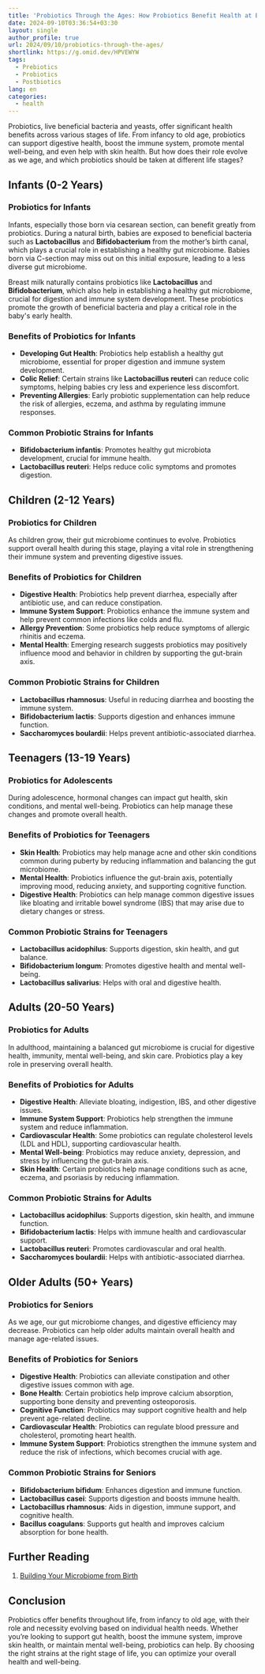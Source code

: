 ```yaml
---
title: 'Probiotics Through the Ages: How Probiotics Benefit Health at Every Life Stage'
date: 2024-09-10T03:36:54+03:30
layout: single
author_profile: true
url: 2024/09/10/probiotics-through-the-ages/
shortlink: https://g.omid.dev/HPVEWYW
tags:
  - Prebiotics
  - Probiotics
  - Postbiotics
lang: en
categories: 
  - health
---
```

Probiotics, live beneficial bacteria and yeasts, offer significant health benefits across various stages of life. From infancy to old age, probiotics can support digestive health, boost the immune system, promote mental well-being, and even help with skin health. But how does their role evolve as we age, and which probiotics should be taken at different life stages?

## Infants (0-2 Years)

### Probiotics for Infants

Infants, especially those born via cesarean section, can benefit greatly from probiotics. During a natural birth, babies are exposed to beneficial bacteria such as **Lactobacillus** and **Bifidobacterium** from the mother’s birth canal, which plays a crucial role in establishing a healthy gut microbiome. Babies born via C-section may miss out on this initial exposure, leading to a less diverse gut microbiome.

Breast milk naturally contains probiotics like **Lactobacillus** and **Bifidobacterium**, which also help in establishing a healthy gut microbiome, crucial for digestion and immune system development. These probiotics promote the growth of beneficial bacteria and play a critical role in the baby's early health.

### Benefits of Probiotics for Infants

- **Developing Gut Health**: Probiotics help establish a healthy gut microbiome, essential for proper digestion and immune system development.
- **Colic Relief**: Certain strains like **Lactobacillus reuteri** can reduce colic symptoms, helping babies cry less and experience less discomfort.
- **Preventing Allergies**: Early probiotic supplementation can help reduce the risk of allergies, eczema, and asthma by regulating immune responses.

### Common Probiotic Strains for Infants

- **Bifidobacterium infantis**: Promotes healthy gut microbiota development, crucial for immune health.
- **Lactobacillus reuteri**: Helps reduce colic symptoms and promotes digestion.

## Children (2-12 Years)

### Probiotics for Children

As children grow, their gut microbiome continues to evolve. Probiotics support overall health during this stage, playing a vital role in strengthening their immune system and preventing digestive issues.

### Benefits of Probiotics for Children

- **Digestive Health**: Probiotics help prevent diarrhea, especially after antibiotic use, and can reduce constipation.
- **Immune System Support**: Probiotics enhance the immune system and help prevent common infections like colds and flu.
- **Allergy Prevention**: Some probiotics help reduce symptoms of allergic rhinitis and eczema.
- **Mental Health**: Emerging research suggests probiotics may positively influence mood and behavior in children by supporting the gut-brain axis.

### Common Probiotic Strains for Children

- **Lactobacillus rhamnosus**: Useful in reducing diarrhea and boosting the immune system.
- **Bifidobacterium lactis**: Supports digestion and enhances immune function.
- **Saccharomyces boulardii**: Helps prevent antibiotic-associated diarrhea.

## Teenagers (13-19 Years)

### Probiotics for Adolescents

During adolescence, hormonal changes can impact gut health, skin conditions, and mental well-being. Probiotics can help manage these changes and promote overall health.

### Benefits of Probiotics for Teenagers

- **Skin Health**: Probiotics may help manage acne and other skin conditions common during puberty by reducing inflammation and balancing the gut microbiome.
- **Mental Health**: Probiotics influence the gut-brain axis, potentially improving mood, reducing anxiety, and supporting cognitive function.
- **Digestive Health**: Probiotics can help manage common digestive issues like bloating and irritable bowel syndrome (IBS) that may arise due to dietary changes or stress.

### Common Probiotic Strains for Teenagers

- **Lactobacillus acidophilus**: Supports digestion, skin health, and gut balance.
- **Bifidobacterium longum**: Promotes digestive health and mental well-being.
- **Lactobacillus salivarius**: Helps with oral and digestive health.

## Adults (20-50 Years)

### Probiotics for Adults

In adulthood, maintaining a balanced gut microbiome is crucial for digestive health, immunity, mental well-being, and skin care. Probiotics play a key role in preserving overall health.

### Benefits of Probiotics for Adults

- **Digestive Health**: Alleviate bloating, indigestion, IBS, and other digestive issues.
- **Immune System Support**: Probiotics help strengthen the immune system and reduce inflammation.
- **Cardiovascular Health**: Some probiotics can regulate cholesterol levels (LDL and HDL), supporting cardiovascular health.
- **Mental Well-being**: Probiotics may reduce anxiety, depression, and stress by influencing the gut-brain axis.
- **Skin Health**: Certain probiotics help manage conditions such as acne, eczema, and psoriasis by reducing inflammation.

### Common Probiotic Strains for Adults

- **Lactobacillus acidophilus**: Supports digestion, skin health, and immune function.
- **Bifidobacterium lactis**: Helps with immune health and cardiovascular support.
- **Lactobacillus reuteri**: Promotes cardiovascular and oral health.
- **Saccharomyces boulardii**: Helps with antibiotic-associated diarrhea.

## Older Adults (50+ Years)

### Probiotics for Seniors

As we age, our gut microbiome changes, and digestive efficiency may decrease. Probiotics can help older adults maintain overall health and manage age-related issues.

### Benefits of Probiotics for Seniors

- **Digestive Health**: Probiotics can alleviate constipation and other digestive issues common with age.
- **Bone Health**: Certain probiotics help improve calcium absorption, supporting bone density and preventing osteoporosis.
- **Cognitive Function**: Probiotics may support cognitive health and help prevent age-related decline.
- **Cardiovascular Health**: Probiotics can regulate blood pressure and cholesterol, promoting heart health.
- **Immune System Support**: Probiotics strengthen the immune system and reduce the risk of infections, which becomes crucial with age.

### Common Probiotic Strains for Seniors

- **Bifidobacterium bifidum**: Enhances digestion and immune function.
- **Lactobacillus casei**: Supports digestion and boosts immune health.
- **Lactobacillus rhamnosus**: Aids in digestion, immune support, and cognitive health.
- **Bacillus coagulans**: Supports gut health and improves calcium absorption for bone health.

## Further Reading

1. [Building Your Microbiome from Birth](https://www.amnh.org/exhibitions/the-secret-world-inside-you/microbiome-at-birth)

## Conclusion

Probiotics offer benefits throughout life, from infancy to old age, with their role and necessity evolving based on individual health needs. Whether you’re looking to support gut health, boost the immune system, improve skin health, or maintain mental well-being, probiotics can help. By choosing the right strains at the right stage of life, you can optimize your overall health and well-being.
